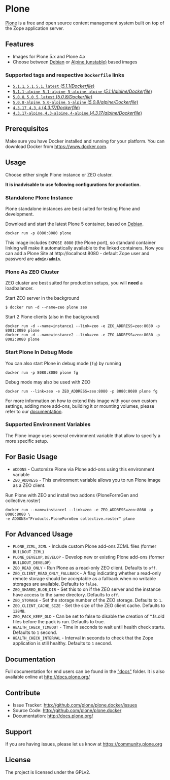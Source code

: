 # Plone

[Plone](https://plone.org) is a free and open source content management system built on top of the Zope application server.


## Features

- Images for Plone 5.x and Plone 4.x
- Choose between [Debian](https://www.debian.org/) or [Alpine (unstable)](http://www.alpinelinux.org/) based images

### Supported tags and respective `Dockerfile` links

- [`5.1.1`, `5.1`, `5.1`, `latest` (*5.1.1/Dockerfile*)](https://github.com/plone/plone.docker/blob/master/5.1/5.1.1/debian/Dockerfile)
- [`5.1.1-alpine`, `5.1-alpine`, `5-alpine`, `alpine` (*5.1.1/alpine/Dockerfile*)](https://github.com/plone/plone.docker/blob/master/5.1/5.1.1/alpine/Dockerfile)
- [`5.0.8`, `5.0`, `5`, `latest` (*5.0.8/Dockerfile*)](https://github.com/plone/plone.docker/blob/master/5.0/5.0.8/debian/Dockerfile)
- [`5.0.8-alpine`, `5.0-alpine`, `5-alpine` (*5.0.8/alpine/Dockerfile*)](https://github.com/plone/plone.docker/blob/master/5.0/5.0.8/alpine/Dockerfile)
- [`4.3.17`, `4.3`, `4` (*4.3.17/Dockerfile*)](https://github.com/plone/plone.docker/blob/master/4.3/4.3.17/debian/Dockerfile)
- [`4.3.17-alpine`, `4.3-alpine`, `4-alpine` (*4.3.17/alpine/Dockerfile*)](https://github.com/plone/plone.docker/blob/master/4.3/4.3.17/alpine/Dockerfile)

## Prerequisites

Make sure you have Docker installed and running for your platform. You can download Docker from https://www.docker.com.

## Usage

Choose either single Plone instance or ZEO cluster.

**It is inadvisable to use following configurations for production.**



### Standalone Plone Instance

Plone standalone instances are best suited for testing Plone and development.

Download and start the latest Plone 5 container, based on [Debian](https://www.debian.org/).

```console
docker run -p 8080:8080 plone
```

This image includes `EXPOSE 8080` (the Plone port), so standard container linking will make it automatically available to the linked containers. Now you can add a Plone Site at http://localhost:8080 - default Zope user and password are **`admin/admin`**.

### Plone As ZEO Cluster

ZEO cluster are best suited for production setups, you will **need** a loadbalancer.

Start ZEO server in the background

```console
$ docker run -d --name=zeo plone zeo
```

Start 2 Plone clients (also in the background)

```console
docker run -d --name=instance1 --link=zeo -e ZEO_ADDRESS=zeo:8080 -p 8081:8080 plone
docker run -d --name=instance2 --link=zeo -e ZEO_ADDRESS=zeo:8080 -p 8082:8080 plone
```

### Start Plone In Debug Mode

You can also start Plone in debug mode (`fg`) by running

```console
docker run -p 8080:8080 plone fg
```

Debug mode may also be used with ZEO

```console
docker run --link=zeo -e ZEO_ADDRESS=zeo:8080 -p 8080:8080 plone fg
```

For more information on how to extend this image with your own custom settings, adding more add-ons, building it or mounting volumes, please refer to our [documentation](https://github.com/plone/plone.docker/tree/master/docs).

### Supported Environment Variables

The Plone image uses several environment variable that allow to specify a more specific setup.

## For Basic Usage

* `ADDONS` - Customize Plone via Plone add-ons using this environment variable
* `ZEO_ADDRESS` - This environment variable allows you to run Plone image as a ZEO client.

Run Plone with ZEO and install two addons (PloneFormGen and collective.roster)

```console
docker run --name=instance1 --link=zeo -e ZEO_ADDRESS=zeo:8080 -p 8080:8080 \
-e ADDONS="Products.PloneFormGen collective.roster" plone
```

## For Advanced Usage

* `PLONE_ZCML`, `ZCML` - Include custom Plone add-ons ZCML files (former `BUILDOUT_ZCML`)
* `PLONE_DEVELOP`, `DEVELOP` - Develop new or existing Plone add-ons (former `BUILDOUT_DEVELOP`)
* `ZEO_READ_ONLY` - Run Plone as a read-only ZEO client. Defaults to `off`.
* `ZEO_CLIENT_READ_ONLY_FALLBACK` - A flag indicating whether a read-only remote storage should be acceptable as a fallback when no writable storages are available. Defaults to `false`.
* `ZEO_SHARED_BLOB_DIR` - Set this to on if the ZEO server and the instance have access to the same directory. Defaults to `off`.
* `ZEO_STORAGE` - Set the storage number of the ZEO storage. Defaults to `1`.
* `ZEO_CLIENT_CACHE_SIZE` - Set the size of the ZEO client cache. Defaults to `128MB`.
* `ZEO_PACK_KEEP_OLD` - Can be set to false to disable the creation of *.fs.old files before the pack is run. Defaults to true.
* `HEALTH_CHECK_TIMEOUT` - Time in seconds to wait until health check starts. Defaults to `1` second.
* `HEALTH_CHECK_INTERVAL` - Interval in seconds to check that the Zope application is still healthy. Defaults to `1` second.

## Documentation

Full documentation for end users can be found in the ["docs"](https://github.com/plone/plone.docker/tree/master/docs) folder.
It is also available online at http://docs.plone.org/


## Contribute


- Issue Tracker: http://github.com/plone/plone.docker/issues
- Source Code: http://github.com/plone/plone.docker
- Documentation: http://docs.plone.org/

## Support


If you are having issues, please let us know at https://community.plone.org

## License

The project is licensed under the GPLv2.
